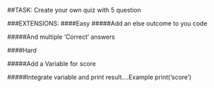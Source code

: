 ##TASK: Create your own quiz with 5 question

###EXTENSIONS: 
####Easy
#####Add an else outcome to you code

#####And multiple ‘Correct’ answers  

####Hard

#####Add a Variable for score

#####Integrate variable and print result….Example print(‘score’)  
